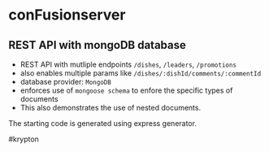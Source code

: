# conFusionserver

## REST API with mongoDB database
- REST API with mutliple endpoints `/dishes`, `/leaders`, `/promotions`
- also enables multiple params like `/dishes/:dishId/comments/:commentId`
- database provider: `MongoDB`
- enforces use of `mongoose schema` to enfore the specific types of documents
- This also demonstrates the use of nested documents.


 The starting code is generated using express generator.

#krypton